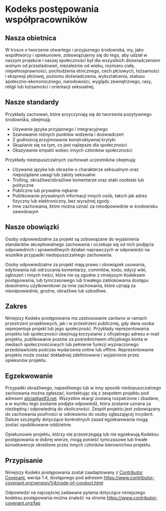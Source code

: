 # Kodeks postępowania współpracowników

## Nasza obietnica

W trosce o tworzenie otwartego i przyjaznego środowiska, my, jako współtwórcy i opiekunowie, zobowiązujemy się do tego, aby udział w naszym projekcie i naszej społeczności był dla wszystkich doświadczeniem wolnym od prześladowań, niezależnie od wieku, rozmiaru ciała, niepełnosprawności, pochodzenia etnicznego, cech płciowych, tożsamości i ekspresji płciowej, poziomu doświadczenia, wykształcenia, statusu społeczno-ekonomicznego, narodowości, wyglądu zewnętrznego, rasy, religii lub tożsamości i orientacji seksualnej.

## Nasze standardy

Przykłady zachowań, które przyczyniają się do tworzenia pozytywnego środowiska, obejmują:

* Używanie języka przyjaznego i integracyjnego
* Szanowanie różnych punktów widzenia i doświadczeń
* Z godnością przyjmowanie konstruktywnej krytyki
* Skupianie się na tym, co jest najlepsze dla społeczności
* Okazywanie empatii wobec innych członków społeczności

Przykłady niedopuszczalnych zachowań uczestników obejmują:

* Używanie języka lub obrazów o charakterze seksualnym oraz niepożądane uwagi lub
 zaloty seksualne
* Trolling, obraźliwe/obraźliwe komentarze oraz ataki osobiste lub polityczne
* Publiczne lub prywatne nękanie
* Publikowanie prywatnych informacji innych osób, takich jak adres fizyczny lub elektroniczny,
 bez wyraźnej zgody
* Inne zachowania, które można uznać za nieodpowiednie w
 środowisku zawodowym

## Nasze obowiązki

Osoby odpowiedzialne za projekt są zobowiązane do wyjaśnienia standardów akceptowalnego zachowania i oczekuje się od nich podjęcia odpowiednich i sprawiedliwych działań naprawczych w odpowiedzi na wszelkie przypadki niedopuszczalnego zachowania.

Osoby odpowiedzialne za projekt mają prawo i obowiązek usuwania, edytowania lub odrzucania komentarzy, commitów, kodu, edycji wiki, zgłoszeń i innych treści, które nie są zgodne z niniejszym Kodeksem postępowania, lub tymczasowego lub trwałego zablokowania dostępu dowolnemu użytkownikowi za inne zachowania, które uznają za nieodpowiednie, groźne, obraźliwe lub szkodliwe.

## Zakres

Niniejszy Kodeks postępowania ma zastosowanie zarówno w ramach przestrzeni projektowych, jak i w przestrzeni publicznej, gdy dana osoba reprezentuje projekt lub jego społeczność. Przykłady reprezentowania projektu lub społeczności obejmują korzystanie z oficjalnego adresu e-mail projektu, publikowanie postów za pośrednictwem oficjalnego konta w mediach społecznościowych lub pełnienie funkcji wyznaczonego przedstawiciela podczas wydarzenia online lub offline. Reprezentowanie projektu może zostać dokładniej zdefiniowane i wyjaśnione przez opiekunów projektu.

## Egzekwowanie

Przypadki obraźliwego, napastliwego lub w inny sposób niedopuszczalnego zachowania można zgłaszać, kontaktując się z zespołem projektu pod adresem alicia@as93.net. Wszystkie skargi zostaną rozpatrzone i zbadane, a w wyniku tego zostanie podjęta odpowiedź, która zostanie uznana za niezbędną i odpowiednią do okoliczności. Zespół projektu jest zobowiązany do zachowania poufności w odniesieniu do osoby zgłaszającej incydent. Dalsze szczegóły dotyczące konkretnych zasad egzekwowania mogą zostać opublikowane oddzielnie.

Opiekunowie projektu, którzy nie przestrzegają lub nie egzekwują Kodeksu postępowania w dobrej wierze, mogą ponieść tymczasowe lub trwałe konsekwencje określone przez innych członków kierownictwa projektu.

## Przypisanie

Niniejszy Kodeks postępowania został zaadaptowany z [Contributor Covenant][strona główna], wersja 1.4, dostępnego pod adresem https://www.contributor-covenant.org/version/1/4/code-of-conduct.html

[strona główna]: https://www.contributor-covenant.org

Odpowiedzi na najczęściej zadawane pytania dotyczące niniejszego kodeksu postępowania można znaleźć na stronie https://www.contributor-covenant.org/faq
